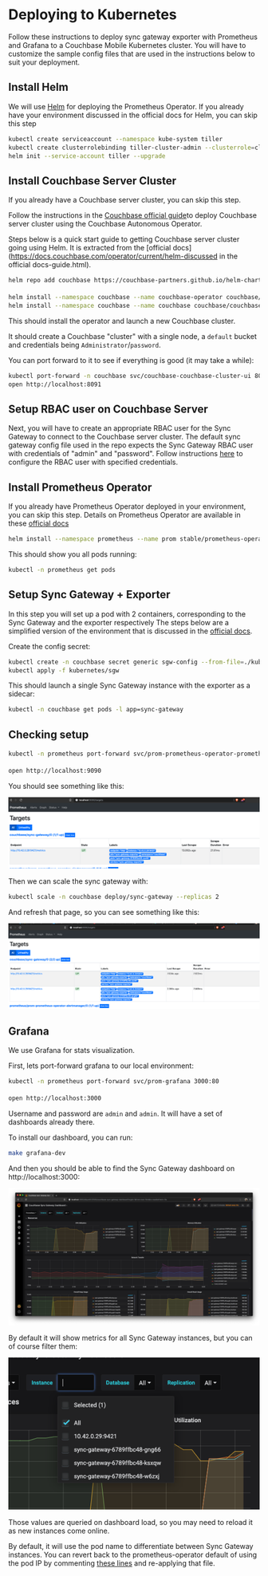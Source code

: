# Deploying to Kubernetes
Follow these instructions to deploy sync gateway exporter with Prometheus and Grafana to a Couchbase Mobile Kubernetes cluster. You will have to customize the sample config files that are used in the instructions below to suit your deployment. 

## Install Helm
We will use [Helm](https://helm.sh) for deploying the Prometheus Operator. If you already have your environment discussed in the official docs for Helm, you can skip this step

```sh
kubectl create serviceaccount --namespace kube-system tiller
kubectl create clusterrolebinding tiller-cluster-admin --clusterrole=cluster-admin --serviceaccount=kube-system:tiller
helm init --service-account tiller --upgrade
```

## Install Couchbase Server Cluster
If you already have a Couchbase server cluster, you can skip this step.

Follow the instructions in the [Couchbase official guide](https://docs.couchbase.com/operator/1.2/overview.html)to deploy Couchbase server cluster using the Couchbase Autonomous Operator. 

Steps below is a quick start guide to getting Couchbase server cluster going using Helm. It is extracted from the [official docs](https://docs.couchbase.com/operator/current/helm-discussed in the official docs-guide.html).

```sh
helm repo add couchbase https://couchbase-partners.github.io/helm-charts/

helm install --namespace couchbase --name couchbase-operator couchbase/couchbase-operator
helm install --namespace couchbase --name couchbase couchbase/couchbase-cluster -f kubernetes/couchbase/values.yaml
```

This should install the operator and launch a new Couchbase cluster.

It should create a Couchbase "cluster" with a single node, a `default`
bucket and credentials being `Administrator`/`password`.

You can port forward to it to see if everything is good (it may take a while):

```sh
kubectl port-forward -n couchbase svc/couchbase-couchbase-cluster-ui 8091:8091
open http://localhost:8091
```

## Setup RBAC user on Couchbase Server 
Next, you will have to create an appropriate RBAC user for the Sync Gateway to connect to the Couchbase server cluster.
The default sync gateway config file used in the repo expects the Sync Gateway RBAC user with credentials of "admin" and "password". Follow instructions [here](https://docs.couchbase.com/sync-gateway/current/getting-started.html#creating-an-rbac-user) to configure the RBAC user with specified credentials.


## Install Prometheus Operator
If you already have Prometheus Operator deployed in your environment, you can skip this step. Details on Prometheus Operator are available in these [official docs](https://github.com/helm/charts/tree/master/stable/prometheus-operator)

```sh
helm install --namespace prometheus --name prom stable/prometheus-operator -f kubernetes/prometheus/values.yaml
```

This should show you all pods running:

```sh
kubectl -n prometheus get pods
```

## Setup Sync Gateway + Exporter
In this step you will set up a pod with 2 containers, corresponding to the Sync Gateway and the exporter respectively
The steps below are a simplified version of the environment that is discussed in the [official docs](https://docs.couchbase.com/sync-gateway/current/kubernetes/deploy-cluster.html).

Create the config secret:

```sh
kubectl create -n couchbase secret generic sgw-config --from-file=./kubernetes/sgw-config.json
kubectl apply -f kubernetes/sgw
```

This should launch a single Sync Gateway instance with the exporter as a sidecar:

```sh
kubectl -n couchbase get pods -l app=sync-gateway
```

## Checking setup

```sh
kubectl -n prometheus port-forward svc/prom-prometheus-operator-prometheus 9090:9090

open http://localhost:9090
```

You should see something like this:

![](/kubernetes/screen-1sgw.png)

Then we can scale the sync gateway with:

```sh
kubectl scale -n couchbase deploy/sync-gateway --replicas 2
```

And refresh that page, so you can see something like this:


![](/kubernetes/screen-2sgw.png)

## Grafana
We use Grafana for stats visualization. 

First, lets port-forward grafana to our local environment:

```sh
kubectl -n prometheus port-forward svc/prom-grafana 3000:80

open http://localhost:3000
```

Username and password are `admin` and `admin`. It will have a
set of dashboards already there.

To install our dashboard, you can run:

```sh
make grafana-dev
```

And then you should be able to find the Sync Gateway dashboard on
http://localhost:3000:

![](/kubernetes/dash.png)

By default it will show metrics for all Sync Gateway instances, but you can
of course filter them:

![](/kubernetes/choose-instances.png)

Those values are queried on dashboard load, so you may need to reload it as
new instances come online.

By default, it will use the pod name to differentiate between Sync Gateway
instances. You can revert back to the prometheus-operator default of using
the pod IP by commenting
[these lines](https://github.com/caarlos0/couchbase-sync-gateway-exporter/blob/master/kubernetes/sgw/servicemonitor.yaml#L18-L25)
and re-applying that file.
